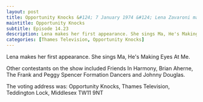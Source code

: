 ```yaml
---
layout: post
title: Opportunity Knocks &#124; 7 January 1974 &#124; Lena Zavaroni makes her first appearance
maintitle: Opportunity Knocks
subtitle: Episode 14.23 
description: Lena makes her first appearance. She sings Ma, He's Making Eyes At Me.
categories: [Thames Television, Opportunity Knocks]
---
```


Lena makes her first appearance. She sings Ma, He's Making Eyes At Me.

Other contestants on the show included Friends In Harmony, Brian Aherne, The Frank and Peggy Spencer Formation Dancers and Johnny Douglas.

The voting address was:
Opportunity Knocks,
Thames Television,
Teddington Lock,
Middlesex TW11 9NT

